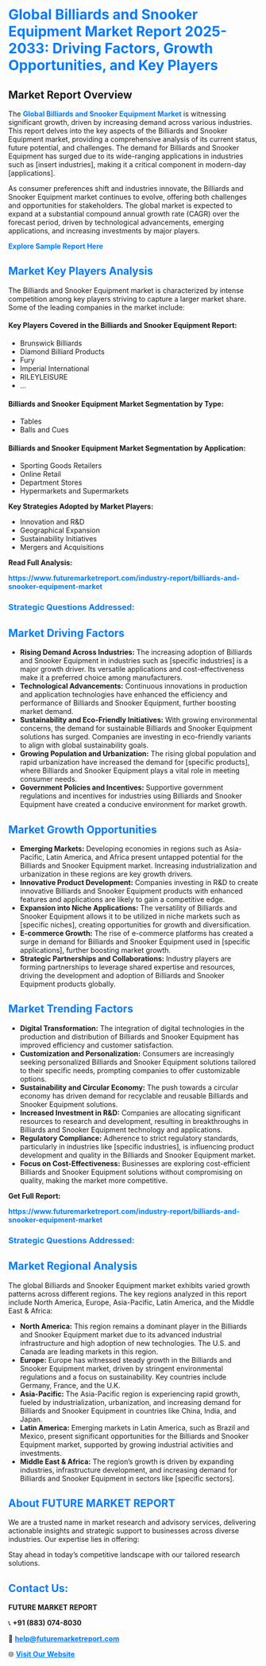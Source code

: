 <h1 style="color: #007BFF;">Global Billiards and Snooker Equipment Market Report 2025-2033: Driving Factors, Growth Opportunities, and Key Players</h1>

<section id="overview">
<h2>Market Report Overview</h2>
<p>The <a href="https://www.futuremarketreport.com/industry-report/billiards-and-snooker-equipment-market" style="color: #007BFF; text-decoration: none;"><strong>Global Billiards and Snooker Equipment Market</strong></a> is witnessing significant growth, driven by increasing demand across various industries. This report delves into the key aspects of the Billiards and Snooker Equipment market, providing a comprehensive analysis of its current status, future potential, and challenges. The demand for Billiards and Snooker Equipment has surged due to its wide-ranging applications in industries such as [insert industries], making it a critical component in modern-day [applications].</p>
<p>As consumer preferences shift and industries innovate, the Billiards and Snooker Equipment market continues to evolve, offering both challenges and opportunities for stakeholders. The global market is expected to expand at a substantial compound annual growth rate (CAGR) over the forecast period, driven by technological advancements, emerging applications, and increasing investments by major players.</p>
</section>

<section id="overview">
<p><a href="https://www.futuremarketreport.com/request-sample/reportId=106353" style="color: #007BFF; text-decoration: none;"><strong>Explore Sample Report Here</strong></a></p>
</section>

<section id="key-players">
<h2 style="color: #007BFF;">Market Key Players Analysis</h2>
<p>The Billiards and Snooker Equipment market is characterized by intense competition among key players striving to capture a larger market share. Some of the leading companies in the market include:</p>
<h4>Key Players Covered in the Billiards and Snooker Equipment Report:</h4>
<ul><li>Brunswick Billiards</li><li>Diamond Billiard Products</li><li>Fury</li><li>Imperial International</li><li>RILEYLEISURE</li><li>...</li></ul>
<h4>Billiards and Snooker Equipment Market Segmentation by Type:</h4>
<ul><li>Tables</li><li>Balls and Cues</li></ul>

<h4>Billiards and Snooker Equipment Market Segmentation by Application:</h4>
<ul><li>Sporting Goods Retailers</li><li>Online Retail</li><li>Department Stores</li><li>Hypermarkets and Supermarkets</li></ul>
<p><strong>Key Strategies Adopted by Market Players:</strong></p>
<ul>
<li>Innovation and R&D</li>
<li>Geographical Expansion</li>
<li>Sustainability Initiatives</li>
<li>Mergers and Acquisitions</li>
</ul>
</section>

<section>
<p><strong>Read Full Analysis: </strong></p><a href="https://www.futuremarketreport.com/industry-report/billiards-and-snooker-equipment-market" style="color: #007BFF; text-decoration: none;"><strong>https://www.futuremarketreport.com/industry-report/billiards-and-snooker-equipment-market</strong></a>
<h3 style="color: #007BFF;">Strategic Questions Addressed:</h3>
</section>

<section id="driving-factors">
<h2 style="color: #007BFF;">Market Driving Factors</h2>
<ul>
<li><strong>Rising Demand Across Industries:</strong> The increasing adoption of Billiards and Snooker Equipment in industries such as [specific industries] is a major growth driver. Its versatile applications and cost-effectiveness make it a preferred choice among manufacturers.</li>
<li><strong>Technological Advancements:</strong> Continuous innovations in production and application technologies have enhanced the efficiency and performance of Billiards and Snooker Equipment, further boosting market demand.</li>
<li><strong>Sustainability and Eco-Friendly Initiatives:</strong> With growing environmental concerns, the demand for sustainable Billiards and Snooker Equipment solutions has surged. Companies are investing in eco-friendly variants to align with global sustainability goals.</li>
<li><strong>Growing Population and Urbanization:</strong> The rising global population and rapid urbanization have increased the demand for [specific products], where Billiards and Snooker Equipment plays a vital role in meeting consumer needs.</li>
<li><strong>Government Policies and Incentives:</strong> Supportive government regulations and incentives for industries using Billiards and Snooker Equipment have created a conducive environment for market growth.</li>
</ul>
</section>

<section id="growth-opportunities">
<h2 style="color: #007BFF;">Market Growth Opportunities</h2>
<ul>
<li><strong>Emerging Markets:</strong> Developing economies in regions such as Asia-Pacific, Latin America, and Africa present untapped potential for the Billiards and Snooker Equipment market. Increasing industrialization and urbanization in these regions are key growth drivers.</li>
<li><strong>Innovative Product Development:</strong> Companies investing in R&D to create innovative Billiards and Snooker Equipment products with enhanced features and applications are likely to gain a competitive edge.</li>
<li><strong>Expansion into Niche Applications:</strong> The versatility of Billiards and Snooker Equipment allows it to be utilized in niche markets such as [specific niches], creating opportunities for growth and diversification.</li>
<li><strong>E-commerce Growth:</strong> The rise of e-commerce platforms has created a surge in demand for Billiards and Snooker Equipment used in [specific applications], further boosting market growth.</li>
<li><strong>Strategic Partnerships and Collaborations:</strong> Industry players are forming partnerships to leverage shared expertise and resources, driving the development and adoption of Billiards and Snooker Equipment products globally.</li>
</ul>
</section>

<section id="trending-factors">
<h2 style="color: #007BFF;">Market Trending Factors</h2>
<ul>
<li><strong>Digital Transformation:</strong> The integration of digital technologies in the production and distribution of Billiards and Snooker Equipment has improved efficiency and customer satisfaction.</li>
<li><strong>Customization and Personalization:</strong> Consumers are increasingly seeking personalized Billiards and Snooker Equipment solutions tailored to their specific needs, prompting companies to offer customizable options.</li>
<li><strong>Sustainability and Circular Economy:</strong> The push towards a circular economy has driven demand for recyclable and reusable Billiards and Snooker Equipment solutions.</li>
<li><strong>Increased Investment in R&D:</strong> Companies are allocating significant resources to research and development, resulting in breakthroughs in Billiards and Snooker Equipment technology and applications.</li>
<li><strong>Regulatory Compliance:</strong> Adherence to strict regulatory standards, particularly in industries like [specific industries], is influencing product development and quality in the Billiards and Snooker Equipment market.</li>
<li><strong>Focus on Cost-Effectiveness:</strong> Businesses are exploring cost-efficient Billiards and Snooker Equipment solutions without compromising on quality, making the market more competitive.</li>
</ul>
</section>

<section>
<p><strong>Get Full Report: </strong></p><a href="https://www.futuremarketreport.com/industry-report/billiards-and-snooker-equipment-market" style="color: #007BFF; text-decoration: none;"><strong>https://www.futuremarketreport.com/industry-report/billiards-and-snooker-equipment-market</strong></a>
<h3 style="color: #007BFF;">Strategic Questions Addressed:</h3>
</section>


<section id="regional-analysis">
<h2 style="color: #007BFF;">Market Regional Analysis</h2>
<p>The global Billiards and Snooker Equipment market exhibits varied growth patterns across different regions. The key regions analyzed in this report include North America, Europe, Asia-Pacific, Latin America, and the Middle East & Africa:</p>
<ul>
<li><strong>North America:</strong> This region remains a dominant player in the Billiards and Snooker Equipment market due to its advanced industrial infrastructure and high adoption of new technologies. The U.S. and Canada are leading markets in this region.</li>
<li><strong>Europe:</strong> Europe has witnessed steady growth in the Billiards and Snooker Equipment market, driven by stringent environmental regulations and a focus on sustainability. Key countries include Germany, France, and the U.K.</li>
<li><strong>Asia-Pacific:</strong> The Asia-Pacific region is experiencing rapid growth, fueled by industrialization, urbanization, and increasing demand for Billiards and Snooker Equipment in countries like China, India, and Japan.</li>
<li><strong>Latin America:</strong> Emerging markets in Latin America, such as Brazil and Mexico, present significant opportunities for the Billiards and Snooker Equipment market, supported by growing industrial activities and investments.</li>
<li><strong>Middle East & Africa:</strong> The region’s growth is driven by expanding industries, infrastructure development, and increasing demand for Billiards and Snooker Equipment in sectors like [specific sectors].</li>
</ul>
</section>

<footer>
<h2 style="color: #007BFF;">About FUTURE MARKET REPORT</h2>
<p>We are a trusted name in market research and advisory services, delivering actionable insights and strategic support to businesses across diverse industries. Our expertise lies in offering:</p>

<p>Stay ahead in today’s competitive landscape with our tailored research solutions.</p>

<h2 style="color: #007BFF;">Contact Us:</h2>
<p><strong>FUTURE MARKET REPORT</strong></p>
<p>📞 <strong>+91 (883) 074-8030</strong></p>
<p>📧 <strong><a href="mailto:help@futuremarketreport.com" style="color: #007BFF;">help@futuremarketreport.com</a></strong></p>
<p>🌐 <strong><a href="https://www.futuremarketreport.com/" style="color: #007BFF;">Visit Our Website</a></strong></p>
</footer>